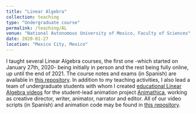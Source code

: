 ```yaml
---
title: "Linear Algebra"
collection: teaching
type: "Undergraduate course"
permalink: /teaching/AL
venue: "National Autonomous University of Mexico, Faculty of Sciences"
date: 2020-01-27
location: "Mexico City, Mexico"
---
```


I taught several Linear Algebra courses, the first one -which started on January 27th, 2020- being initially in person and the rest being fully online, up until the end of 2021. The course notes and exams (in Spanish) are available in [this repository](https://github.com/dabnciencias/AL). In addition to my teaching activities, I also lead a team of undergraduate students with whom I created [educational Linear Algebra videos](https://www.youtube.com/watch?v=GxcXCLAiQO0&list=PL91agCMqt_mdAgHZkxyn-tscoNpu7ZHvl) for the student-lead animation project [Animathica](https://www.youtube.com/channel/UCzkyH2bxpesubzc87VxqDiA), working as creative director, writer, animator, narrator and editor. All of our video scripts (in Spanish) and animation code may be found in [this repository](https://github.com/animathica/alganim/).
